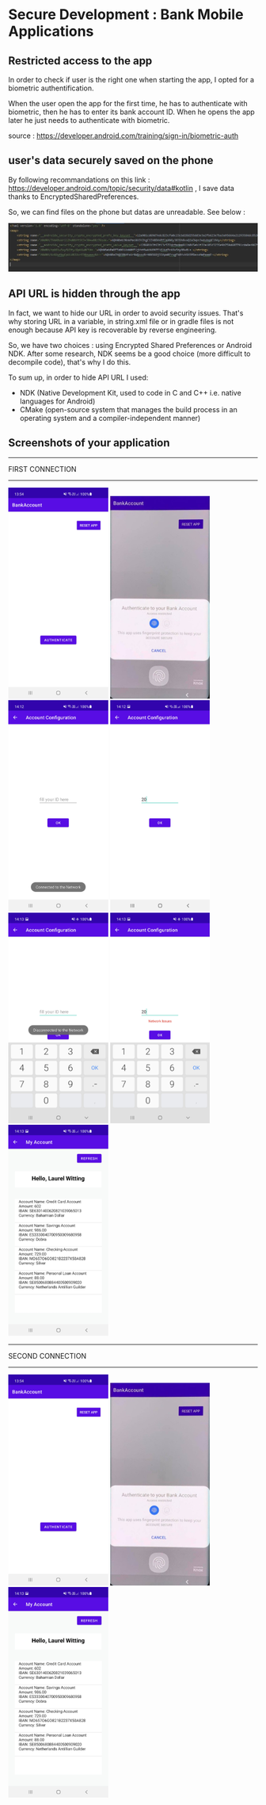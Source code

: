 # Secure Development : Bank Mobile Applications



## Restricted access to the app

In order to check if user is the right one when starting the app, I opted for a biometric authentification.

When the user open the app for the first time, he has to authenticate with biometric, then he has to enter its bank account ID.
When he opens the app later he just needs to authenticate with biometric.

source : https://developer.android.com/training/sign-in/biometric-auth


## user's data securely saved on the phone


By following recommandations on this link : https://developer.android.com/topic/security/data#kotlin ,  I save data thanks to EncryptedSharedPreferences.

So, we can find files on the phone but datas are unreadable. See below : 

![myImg1](SharedPrefs1.JPG)



## API URL is hidden through the app

In fact, we want to hide our URL in order to avoid security issues.
That's why storing URL in a variable, in string.xml file or in gradle files is not enough because API key is recoverable by reverse engineering.

So, we have two choices : using Encrypted Shared Preferences or Android NDK.
After some research, NDK seems be a good choice (more difficult to decompile code), that's why I do this.


To sum up, in order to hide API URL I used:
 - NDK   (Native Development Kit, used to code in C and C++ i.e. native languages for Android)
 - CMake (open-source system that manages the build process in an operating system and a compiler-independent manner)


## Screenshots of your application 

_________________
FIRST CONNECTION 
_________________

<img src="c3.jpg" height="40%" width="40%">


<img src="c2.jpg" height="40%" width="40%">


<img src="c4.jpg" height="40%" width="40%">


<img src="c5.jpg" height="40%" width="40%">


<img src="c6.jpg" height="40%" width="40%">


<img src="c7.jpg" height="40%" width="40%">


<img src="c8.jpg" height="40%" width="40%">




_________________
SECOND CONNECTION
_________________


<img src="c3.jpg" height="40%" width="40%">


<img src="c2.jpg" height="40%" width="40%">


<img src="c8.jpg" height="40%" width="40%">






